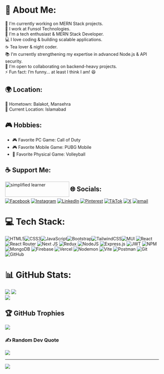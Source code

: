 
# 💫 About Me:
🔨 I'm currently working on MERN Stack projects.  
🏢 I work at Funsol Technologies.  
🚀 I'm a tech enthusiast & MERN Stack Developer.  
💻 I love coding & building scalable applications.  
☕ Tea lover & night coder.  
📚 I'm currently strengthening my expertise in advanced Node.js & API security.  
🤝 I'm open to collaborating on backend-heavy projects.  
⚡ Fun fact: I’m funny... at least I think I am! 😆  

## 🌍 Location:
📍 Hometown: Balakot, Mansehra  
📍 Current Location: Islamabad

## 🎮 Hobbies:
- 🎮 Favorite PC Game: Call of Duty
- 🎮 Favorite Mobile Game: PUBG Mobile  
- 🏐 Favorite Physical Game: Volleyball  

## ☕ Support Me:
 <img align="left" src="https://cdn.buymeacoffee.com/buttons/v2/default-yellow.png" height="50" width="210" alt="simplified learner" />

## 🌐 Socials:
[![Facebook](https://img.shields.io/badge/Facebook-%231877F2.svg?logo=Facebook&logoColor=white)](https://www.facebook.com/your_username) 
[![Instagram](https://img.shields.io/badge/Instagram-%23E4405F.svg?logo=Instagram&logoColor=white)](https://www.instagram.com/your_username)
[![LinkedIn](https://img.shields.io/badge/LinkedIn-%230077B5.svg?logo=linkedin&logoColor=white)](https://www.linkedin.com/in/armaghanbakht) 
[![Pinterest](https://img.shields.io/badge/Pinterest-%23E60023.svg?logo=Pinterest&logoColor=white)](https://www.pinterest.com/armaghanbakht) 
[![TikTok](https://img.shields.io/badge/TikTok-%23000000.svg?logo=TikTok&logoColor=white)](https://www.tiktok.com/@armaghanbakht) 
[![X](https://img.shields.io/badge/X-black.svg?logo=X&logoColor=white)](https://x.com/armaghanbakht) 
[![email](https://img.shields.io/badge/Email-D14836?logo=gmail&logoColor=white)](mailto:armaghanbakht7@gmail.com) 

# 💻 Tech Stack:
![HTML5](https://img.shields.io/badge/html5-%23E34F26.svg?style=for-the-badge&logo=html5&logoColor=white)![CSS3](https://img.shields.io/badge/css3-%231572B6.svg?style=for-the-badge&logo=css3&logoColor=white)![JavaScript](https://img.shields.io/badge/javascript-%23F7DF1E.svg?style=for-the-badge&logo=javascript&logoColor=black)![Bootstrap](https://img.shields.io/badge/bootstrap-%23563D7C.svg?style=for-the-badge&logo=bootstrap&logoColor=white)![TailwindCSS](https://img.shields.io/badge/tailwindcss-%2338B2AC.svg?style=for-the-badge&logo=tailwind-css&logoColor=white)![MUI](https://img.shields.io/badge/MUI-%230081CB.svg?style=for-the-badge&logo=mui&logoColor=white) ![React](https://img.shields.io/badge/react-%2320232a.svg?style=for-the-badge&logo=react&logoColor=%2361DAFB) 
 ![React Router](https://img.shields.io/badge/React_Router-CA4245?style=for-the-badge&logo=react-router&logoColor=white) ![Next JS](https://img.shields.io/badge/Next-black?style=for-the-badge&logo=next.js&logoColor=white)   ![Redux](https://img.shields.io/badge/redux-%23593d88.svg?style=for-the-badge&logo=redux&logoColor=white) ![NodeJS](https://img.shields.io/badge/node.js-6DA55F?style=for-the-badge&logo=node.js&logoColor=white)  ![Express.js](https://img.shields.io/badge/express.js-%23404d59.svg?style=for-the-badge&logo=express&logoColor=white) ![JWT](https://img.shields.io/badge/JWT-black?style=for-the-badge&logo=JSON%20web%20tokens) ![NPM](https://img.shields.io/badge/NPM-%23CB3837.svg?style=for-the-badge&logo=npm&logoColor=white)![MongoDB](https://img.shields.io/badge/MongoDB-%234ea94b.svg?style=for-the-badge&logo=mongodb&logoColor=white)  ![Firebase](https://img.shields.io/badge/firebase-a08021?style=for-the-badge&logo=firebase&logoColor=ffcd34) ![Vercel](https://img.shields.io/badge/vercel-%23000000.svg?style=for-the-badge&logo=vercel&logoColor=white) ![Nodemon](https://img.shields.io/badge/NODEMON-%23323330.svg?style=for-the-badge&logo=nodemon&logoColor=%BBDEAD)  ![Vite](https://img.shields.io/badge/vite-%23646CFF.svg?style=for-the-badge&logo=vite&logoColor=white)  ![Postman](https://img.shields.io/badge/Postman-FF6C37?style=for-the-badge&logo=postman&logoColor=white) ![Git](https://img.shields.io/badge/git-%23F05033.svg?style=for-the-badge&logo=git&logoColor=white)  ![GitHub](https://img.shields.io/badge/github-%23121011.svg?style=for-the-badge&logo=github&logoColor=white)



 
# 📊 GitHub Stats:
![](https://nirzak-streak-stats.vercel.app/?user=Armaghan-Bakht&theme=dark&hide_border=false)
![](https://github-readme-stats.vercel.app/api?username=Armaghan-Bakht&theme=dark&hide_border=false&include_all_commits=false&count_private=false)<br/>
![](https://github-readme-stats.vercel.app/api/top-langs/?username=Armaghan-Bakht&theme=dark&hide_border=false&include_all_commits=false&count_private=false&layout=compact)

## 🏆 GitHub Trophies
![](https://github-profile-trophy.vercel.app/?username=Armaghan-Bakht&theme=radical&no-frame=false&no-bg=true&margin-w=4)

### ✍️ Random Dev Quote
![](https://quotes-github-readme.vercel.app/api?type=horizontal&theme=radical)


---
[![](https://visitcount.itsvg.in/api?id=Armaghan-Bakht&icon=0&color=0)](https://visitcount.itsvg.in)

<!-- Proudly created with GPRM ( https://gprm.itsvg.in ) -->
